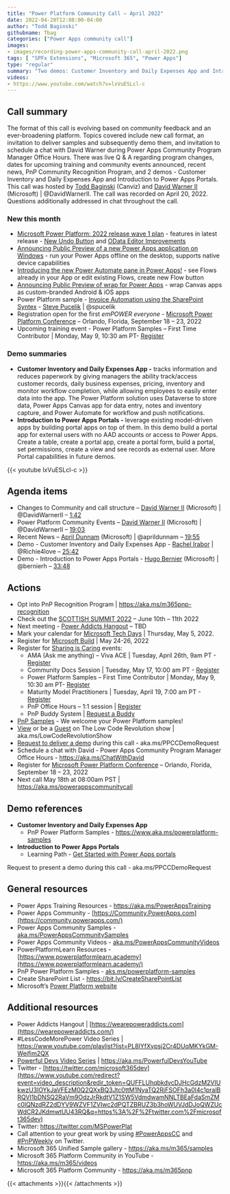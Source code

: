 ```yaml
---
title: "Power Platform Community Call – April 2022"
date: 2022-04-20T12:08:00-04:00
author: "Todd Baginski"
githubname: Tbag
categories: ["Power Apps community call"]
images:
- images/recording-power-apps-community-call-april-2022.png
tags: [ "SPFx Extensions", "Microsoft 365", "Power Apps"]
type: "regular"
summary: "Two demos: Customer Inventory and Daily Expenses App and Introduction to Power Apps Portals.   Changes to Community and call structure, Power Platform Community events, recent news – five items.  Register for Power Platform Samples – First Time Contributor May 9th."
videos:
- https://www.youtube.com/watch?v=lxVuESLcl-c
---
```



## Call summary

The format of this call is evolving based on community feedback and an
ever-broadening platform. Topics covered include new call format, an invitation
to deliver samples and subsequently demo them, and invitation to schedule a chat
with David Warner during Power Apps Community Program Manager Office Hours.
There was live Q & A regarding program changes, dates for upcoming training and
community events announced, recent news, PnP Community Recognition Program, and
2 demos - Customer Inventory and Daily Expenses App and Introduction to Power
Apps Portals. This call was hosted by [Todd
Baginski](http://twitter.com/toddbaginski) (Canviz) and [David Warner
II](http://twitter.com/DavidWarnerII) (Microsoft) \| @DavidWarnerII. The call
was recorded on April 20, 2022. Questions additionally addressed in chat
throughout the call.

### New this month

* [Microsoft Power Platform: 2022 release wave 1
    plan](https://docs.microsoft.com/power-platform-release-plan/2022wave1/) -
    features in latest release - [New Undo
    Button](https://docs.microsoft.com/power-platform-release-plan/2022wave1/power-automate/undo-feature-cloud-designer)
    and [OData Editor
    Improvements](https://docs.microsoft.com/power-platform-release-plan/2022wave1/power-automate/odata-editor-improvements-cloud-flows)
* [Announcing Public Preview of a new Power Apps application on
    Windows](https://powerapps.microsoft.com/blog/announcing-public-preview-of-a-new-power-apps-application-on-windows/)
    \- run your Power Apps offline on the desktop, supports native device
    capabilities
* [Introducing the new Power Automate pane in Power
    Apps!](https://powerapps.microsoft.com/blog/introducing-the-new-power-automate-pane-in-power-apps/)
    \- see Flows already in your App or edit existing Flows, create new Flow
    button
* [Announcing Public Preview of wrap for Power
    Apps](https://powerapps.microsoft.com/blog/announcing-public-preview-of-wrap-for-power-apps/)
    \- wrap Canvas apps as custom-branded Android & iOS apps
* Power Platform sample - [Invoice Automation using the SharePoint
    Syntex](https://github.com/Spucelik/syntex-samples/tree/main/models/Invoice%20Processing)
    \- [Steve Pucelik](http://twitter.com/spucelik) \| @spucelik
* Registration open for the first *emPOWER everyone* - [Microsoft Power
    Platform Conference](https://powerplatformconf.com/#!/) – Orlando, Florida,
    September 18 – 23, 2022
* Upcoming training event - Power Platform Samples – First Time Contributor \|
    Monday, May 9, 10:30 am PT-
    [Register](https://forms.office.com/pages/responsepage.aspx?id=KtIy2vgLW0SOgZbwvQuRaXDXyCl9DkBHq4A2OG7uLpdUMTFJWFFGVUxBNUFZQjZWRUdaOE5BMFkwNS4u)

### Demo summaries

* **Customer Inventory and Daily Expenses App -** tracks information and
    reduces paperwork by giving managers the ability track/access customer
    records, daily business expenses, pricing, inventory and monitor workflow
    completion, while allowing employees to easily enter data into the app. The
    Power Platform solution uses Dataverse to store data, Power Apps Canvas app
    for data entry, notes and inventory capture, and Power Automate for workflow
    and push notifications.
* **Introduction to Power Apps Portals -** leverage existing model-driven apps
    by building portal apps on top of them. In this demo build a portal app for
    external users with no AAD accounts or access to Power Apps. Create a table,
    create a portal app, create a portal form, build a portal, set permissions,
    create a view and see records as external user. More Portal capabilities in
    future demos.

{{< youtube lxVuESLcl-c >}}

## Agenda items

* Changes to Community and call structure – [David Warner
    II](http://twitter.com/DavidWarnerII) (Microsoft) \| @DavidWarnerII –
    [1:42](https://youtu.be/lxVuESLcl-c?t=102)
* Power Platform Community Events – [David Warner
    II](http://twitter.com/DavidWarnerII) (Microsoft) \| @DavidWarnerII –
    [19:03](https://youtu.be/lxVuESLcl-c?t=1143)
* Recent News – [April Dunnam](http://twitter.com/aprildunnam) (Microsoft) \|
    @aprildunnam – [19:55](https://youtu.be/lxVuESLcl-c?t=1195)
* Demo - Customer Inventory and Daily Expenses App - [Rachel
    Irabor](http://twitter.com/Richie4love) \| @Richie4love –
    [25:42](https://youtu.be/lxVuESLcl-c?t=1542)
* Demo - Introduction to Power Apps Portals - [Hugo
    Bernier](http://twitter.com/bernierh) (Microsoft) \| @bernierh –
    [33:48](https://youtu.be/lxVuESLcl-c?t=2028)

## Actions

* Opt into PnP Recognition Program \| <https://aka.ms/m365pnp-recognition>
* Check out the [SCOTTISH SUMMIT 2022](https://scottishsummit.com/) – June
    10th – 11th 2022
* Next meeting - [Power Addicts Hangout](https://wearepoweraddicts.com/) – TBD
* Mark your calendar for [Microsoft Tech Days](https://aka.ms/techdays/m365)
    \| Thursday, May 5, 2022.
* Register for [Microsoft Build](https://mybuild.microsoft.com/) \| May 24-26,
    2022
* Register for [Sharing is Caring](https://pnp.github.io/sharing-is-caring/)
    events:
    * AMA (Ask me anything) – Viva ACE \| Tuesday, April 26th, 9am PT -
        [Register](https://forms.microsoft.com/pages/responsepage.aspx?id=KtIy2vgLW0SOgZbwvQuRaXDXyCl9DkBHq4A2OG7uLpdUMkhOOUY2U1QwVElZV0tPQzUyVVQ5RFdKWC4u)
    * Community Docs Session \| Tuesday, May 17, 10:00 am PT -
        [Register](https://forms.microsoft.com/pages/responsepage.aspx?id=KtIy2vgLW0SOgZbwvQuRaXDXyCl9DkBHq4A2OG7uLpdUOUdFR0U1STdGS0lXUDA2Sk1YSE1WMEtHSy4u)
    * Power Platform Samples – First Time Contributor \| Monday, May 9, 10:30
        am PT-
        [Register](https://forms.office.com/pages/responsepage.aspx?id=KtIy2vgLW0SOgZbwvQuRaXDXyCl9DkBHq4A2OG7uLpdUMTFJWFFGVUxBNUFZQjZWRUdaOE5BMFkwNS4u)
    * Maturity Model Practitioners \| Tuesday, April 19, 7:00 am PT -
        [Register](https://forms.office.com/Pages/ResponsePage.aspx?id=KtIy2vgLW0SOgZbwvQuRaXDXyCl9DkBHq4A2OG7uLpdUODY3NVRFQ0E4SFg5WlI1TU83WFJQRklZSy4u)
    * PnP Office Hours – 1:1 session \|
        [Register](https://outlook.office365.com/owa/calendar/PnPSharingisCaring@warner.digital/bookings/)
    * PnP Buddy System \| [Request a
        Buddy](https://forms.office.com/Pages/ResponsePage.aspx?id=KtIy2vgLW0SOgZbwvQuRaXDXyCl9DkBHq4A2OG7uLpdUMjRRUVg4NElZUUJLTEY1TVVSVDJFRFpLRS4u)
* [PnP Samples](https://aka.ms/powerplatform-samples) - We welcome your Power
    Platform samples!
* [View](https://aka.ms/LowCodeRevolutionShow) or be a
    [Guest](https://aka.ms/LowCodeRevolutionGuest) on The Low Code
    Revolution show \| aka.ms/LowCodeRevolutionShow
* [Request to deliver a
    demo](https://customervoice.microsoft.com/Pages/ResponsePage.aspx?id=v4j5cvGGr0GRqy180BHbR02h_1H9_XFFp4etSzu5JxFUN0JZTFNDSDRJVVJGTkxHVzcxRDJWM01RWi4u)
    during this call - aka.ms/PPCCDemoRequest
* Schedule a chat with David - Power Apps Community Program Manager Office
    Hours - <https://aka.ms/ChatWithDavid>
* Register for [Microsoft Power Platform
    Conference](https://powerplatformconf.com/#!/) – Orlando, Florida, September
    18 – 23, 2022
* Next call May 18th at 08:00am PST \| <https://aka.ms/powerappscommunitycall>


## Demo references

* **Customer Inventory and Daily Expenses App**
    * PnP Power Platform Samples - <https://www.aka.ms/powerplatform-samples>
* **Introduction to Power Apps Portals**
    * Learning Path - [Get Started with Power Apps
        portals](https://docs.microsoft.com/learn/paths/get-started-power-apps-portals/)

Request to present a demo during this call - aka.ms/PPCCDemoRequest

## General resources

* Power Apps Training Resources - <https://aka.ms/PowerAppsTraining>
* Power Apps Community -
    [https://Community.PowerApps.com](https://community.powerapps.com/)
* Power Apps Community Samples -
    [aka.ms/PowerAppsCommunitySamples](https://aka.ms/PowerAppsCommunitySamples)
* Power Apps Community Videos -
    [aka.ms/PowerAppsCommunityVideos](https://aka.ms/PowerAppsCommunityVideos)
* PowerPlatformLearn Resources -
    [https://www.powerplatformlearn.academy](https://www.powerplatformlearn.academy/)
* PnP Power Platform Samples -
    [aks.ms/powerplatform-samples](https://www.aks.ms/powerplatform-samples)
* Create SharePoint List - <https://bit.ly/CreateSharePointList>
* Microsoft’s [Power Platform website](https://powerplatform.microsoft.com/)

## Additional resources

* Power Addicts Hangout \|
    [https://wearepoweraddicts.com](https://wearepoweraddicts.com/)
* \#LessCodeMorePower Video Series \|
    <https://www.youtube.com/playlist?list=PL8IYfXypsj2Cr4DUqMKYkGM-Wejfim2QX>
* [Powerful Devs Video Series](https://aka.ms/PowerfulDevsYouTube) \|
    <https://aka.ms/PowerfulDevsYouTube>
* Twitter -
    [https://twitter.com/microsoft365dev](https://www.youtube.com/redirect?event=video_description&redir_token=QUFFLUhqbkdvcDJHcGdzM2VIUkwzU3lOYkJaVFEzM0Q2QXxBQ3Jtc0ttM1NyaTQ2RjFSOFh3a0l4c1pralBRQVI1bDNSQ2RaVm9OdzJrRkdtV1Z1SW5VdmdwamNNLTBEaFdaSmZMc0lQNzdRZ2dDYV9WZVF1ZVIwc2dPQTZBRUZ3b3hoWUVJdDJoQWZUcWdCR2JKdmwtUU43RQ&q=https%3A%2F%2Ftwitter.com%2Fmicrosoft365dev)​
* Twitter: <https://twitter.com/MSPowerPlat>
* Call attention to your great work by using
    [\#PowerAppsCC](https://twitter.com/hashtag/PowerAppsCC?src=hashtag_click)
    and [\#PnPWeekly](https://twitter.com/hashtag/PnPWeekly?src=hashtag_click)
    on Twitter.
* Microsoft 365 Unified Sample gallery - <https://aka.ms/m365/samples>
* Microsoft 365 Platform Community in YouTube - <https://aka.ms/m365/videos>
* Microsoft 365 Platform Community - <https://aka.ms/m365pnp>

{{< attachments >}}{{< /attachments >}}
